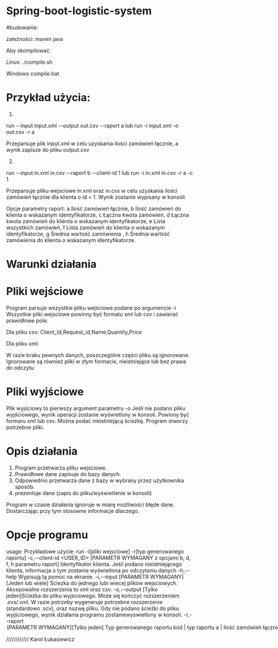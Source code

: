 # Spring-boot-logistic-system

#budowanie:

zależności:
maven
java

Aby skompilować:

Linux:
./compile.sh

Windows
compile.bat

# Przykład użycia:
1)
run --input input.xml --output out.csv --raport a
lub
run -i input.xml -o out.csv -r a

Przeparsuje plik input.xml w celu uzyskania ilości zamówień łącznie, a wynik zapisze do pliku output.csv

2)
run --input in.xml in.csv --raport b --client-id 1
lub
run -i in.xml in.csv -r a -c 1

Przeparsuje pliku wejsciowe in.xml oraz in.cvs w celu uzyskania ilości zamówień łącznie dla klienta o id = 1.
Wynik zostanie wypisany w konsoli.

Opcje parametry raport:
a Ilość zamówień łącznie,
b Ilość zamówień do klienta o wskazanym identyfikatorze,
c Łączna kwota zamówień,
d Łączna kwota zamówień do klienta o wskazanym identyfikatorze,
e Lista wszystkich zamówień,
f Lista zamówień do klienta o wskazanym identyfikatorze,
g Średnia wartość zamówienia ,
h Średnia wartość zamówienia do klienta o wskazanym identyfikatorze. 

# Warunki działania

# Pliki wejściowe

Program parsuje wszystkie pliku wejściowe podane po argumencie -i
Wszystkie pliki wejsciowe powinny być formatu xml lub csv i zawierać prawidłowe pola:

Dla pliku csv: 
Client_Id,Request_id,Name,Quantity,Price

Dla pliku xml: 
<requests>
  <request>
    <clientId></clientId>
    <requestId></requestId>
    <name></name>
    <quantity></quantity>
    <price></price>
  </request>
</requests>

W razie braku pewnych danych, poszczególne części pliku są ignorowane.
Ignorowane są również pliki w złym formacie, nieistniejące lub bez prawa do odczytu

# Pliki wyjściowe
Plik wyjściowy to pierwszy argument parametru -o
Jeśli nie podano pliku wyjściowego, wynik operacji zostanie wyświetlony w konsoli.
Powinny być formaru xml lub csv.
Można podać nieistniejącą ścieżkę. Program stworzy potrzebne pliki.

# Opis działania

1) Program przetwarza pliku wejściowe.
2) Prawidłowe dane zapisuje do bazy danych.
3) Odpowiednio przetwarza dane z bazy w wybrany przez użytkownika sposób.
4) prezentuje dane (zapis do pliku/wyświetlenie w konsoli)

Program w czasie działania ignoruje w miarę możliwości błęde dane.
Dostarczając przy tym stosowne informacje dlaczego.

# Opcje programu

usage: Przykładowe użycie:
run -i[pliki wejsciowe] -r[typ generowanego raportu]
 -c,--client-id <USER_ID>   [PARAMETR WYMAGANY z opcjami b, d, f, h
                            parametru raport]
                            Identyfikator klienta. Jeśli podano
                            nieistniejącego klienta, informacja o tym
                            zostanie wyświetlona po odczytaniu danych
 -h,--help                  Wypisują tą pomoc na ekranie.
 -i,--input <FILES>         [PARAMETR WYMAGANY][Jeden lub wiele]
                            Ściezka do jednego lubi wiecej plików
                            wejsciowych. Akcepowalne rozszerzenia to xml
                            oraz csv.
 -o,--output <FILE>         [Tylko jeden]Sćieżka do pliku wyjściowego.
                            Może się kończyć rozszerzeniem .cvs/.xml. W
                            razie potrzeby wygeneruje potrzebne
                            rozszerzenie (standardowo .scv), oraz nazwę
                            pliku.
                            Gdy nie podano ścieżki do pliku wyjściowego,
                            wynik działania programu zostaniewyswietlony w
                            konsoli.
 -r,--raport <OPTION>       [PARAMETR WYMAGANY][Tylko jeden] Typ
                            generowanego raportu
                            kod  | typ raportu
                            a   | Ilość zamówień łącznie,
                            b   | -||- do klienta o wskazanym identyfikatorze,
                            c   | Łączna kwota zamówień,
                            d   | -||- do klienta o wskazanym identyfikatorze,
                            e   | Lista wszystkich zamówień,
                            f   | -||- do klienta wskazanym identyfikatorze,
                            g   | Średnia wartość zamówienia ,
                            h   | -||- do klienta o wskazanym identyfikatorze
                            
                            
////////////
Karol Łukasiewicz
